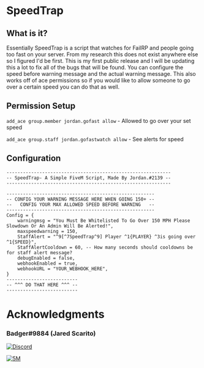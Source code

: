 # SpeedTrap
## What is it?
Essentially SpeedTrap is a script that watches for FailRP and people going too fast on your server. From my research this does not exist anywhere else so I figured I'd be first. This is my first public release and I will be updating this a lot to fix all of the bugs that will be found. You can configure the speed before warning message and the actual warning message. This also works off of ace permissions so if you would like to allow someone to go over a certain speed you can do that as well.

## Permission Setup
`add_ace group.member jordan.gofast allow` - Allowed to go over your set speed

`add_ace group.staff jordan.gofastwatch allow` - See alerts for speed

## Configuration
```
------------------------------------------------------------
-- SpeedTrap- A Simple FiveM Script, Made By Jordan.#2139 --
------------------------------------------------------------

------------------------------------------------------
-- CONFIG YOUR WARNING MESSAGE HERE WHEN GOING 150+ --
--   CONFIG YOUR MAX ALLOWED SPEED BEFORE WARNING   --
------------------------------------------------------
Config = {
    warningmsg = "You Must Be Whitelisted To Go Over 150 MPH Please Slowdown Or An Admin Will Be Alerted!",
    maxspeedwarning = 150,
    StaffAlert = "^9[^7SpeedTrap^9] Player ^1{PLAYER} ^3is going over ^1{SPEED}",
    StaffAlertCooldown = 60, -- How many seconds should cooldowns be for staff alert message?
    debugEnabled = false,
    webhookEnabled = true,
    webhookURL = "YOUR_WEBHOOK_HERE",
}
--------------------------
-- ^^^ DO THAT HERE ^^^ -- 
--------------------------
```
# Acknowledgments
### Badger#9884 (Jared Scarito)
[![Discord](https://i.imgur.com/yisqCbU.png)](https://discord.gg/FQHCCj5)

[![5M](https://i.imgur.com/TSDsZMF.png)](https://forum.cfx.re/u/officialbadger/summary)
